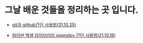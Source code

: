 # 그날 배운 것들을 정리하는 곳 입니다.



- [git과 github간단 사용법(21.10.25)](https://github.com/soyesenna/TIL/blob/master/21.10.17/README.md)

- [파이썬 엑셀 라이브러리 openxlpy 간단 사용법(21.10.18)](https://github.com/soyesenna/TIL/blob/master/21.10.18/README.md)

